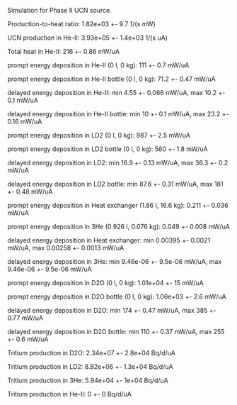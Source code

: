 Simulation for Phase II UCN source.

Production-to-heat ratio:
1.82e+03 +- 9.7 1/(s mW)

UCN production in He-II:
3.93e+05 +- 1.4e+03 1/(s uA)

Total heat in He-II:
216 +- 0.86 mW/uA

prompt energy deposition in He-II (0 l, 0 kg):
111 +- 0.7 mW/uA

prompt energy deposition in He-II bottle (0 l, 0 kg):
71.2 +- 0.47 mW/uA

delayed energy deposition in He-II:
min 4.55 +- 0.066 mW/uA, max 10.2 +- 0.1 mW/uA

delayed energy deposition in He-II bottle:
min 10 +- 0.1 mW/uA, max 23.2 +- 0.16 mW/uA

prompt energy deposition in LD2 (0 l, 0 kg):
987 +- 2.5 mW/uA

prompt energy deposition in LD2 bottle (0 l, 0 kg):
560 +- 1.8 mW/uA

delayed energy deposition in LD2:
min 16.9 +- 0.13 mW/uA, max 36.3 +- 0.2 mW/uA

delayed energy deposition in LD2 bottle:
min 87.6 +- 0.31 mW/uA, max 181 +- 0.48 mW/uA

prompt energy deposition in Heat exchanger (1.86 l, 16.6 kg):
0.211 +- 0.036 mW/uA

prompt energy deposition in 3He (0.926 l, 0.076 kg):
0.049 +- 0.008 mW/uA

delayed energy deposition in Heat exchanger:
min 0.00395 +- 0.0021 mW/uA, max 0.00258 +- 0.0013 mW/uA

delayed energy deposition in 3He:
min 9.46e-06 +- 9.5e-06 mW/uA, max 9.46e-06 +- 9.5e-06 mW/uA

prompt energy deposition in D2O (0 l, 0 kg):
1.01e+04 +- 15 mW/uA

prompt energy deposition in D2O bottle (0 l, 0 kg):
1.06e+03 +- 2.6 mW/uA

delayed energy deposition in D2O:
min 174 +- 0.47 mW/uA, max 385 +- 0.77 mW/uA

delayed energy deposition in D2O bottle:
min 110 +- 0.37 mW/uA, max 255 +- 0.6 mW/uA

Tritium production in D2O:
2.34e+07 +- 2.8e+04 Bq/d/uA

Tritium production in LD2:
8.82e+06 +- 1.3e+04 Bq/d/uA

Tritium production in 3He:
5.94e+04 +- 1e+04 Bq/d/uA

Tritium production in He-II:
0 +- 0 Bq/d/uA

